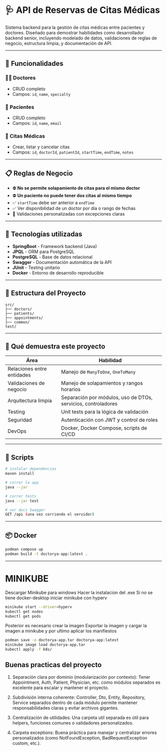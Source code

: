 # 🩺 API de Reservas de Citas Médicas

Sistema backend para la gestión de citas médicas entre pacientes y doctores. Diseñado para demostrar habilidades como desarrollador backend senior, incluyendo modelado de datos, validaciones de reglas de negocio, estructura limpia, y documentación de API.

---

## 🚀 Funcionalidades

### 👨‍⚕️ Doctores
- CRUD completo
- Campos: `id`, `name`, `specialty`

### 🧑 Pacientes
- CRUD completo
- Campos: `id`, `name`, `email`

### 📆 Citas Médicas
- Crear, listar y cancelar citas
- Campos: `id`, `doctorId`, `patientId`, `startTime`, `endTime`, `notes`

---

## 📋 Reglas de Negocio

- ⛔ **No se permite solapamiento de citas para el mismo doctor**
- ⛔ **Un paciente no puede tener dos citas al mismo tiempo**
- ✅ `startTime` debe ser anterior a `endTime`
- ✅ Ver disponibilidad de un doctor por día o rango de fechas
- 🧠 Validaciones personalizadas con excepciones claras

---

## 🧪 Tecnologías utilizadas

- **SpringBoot** - Framework backend (Java)
- **JPQL** - ORM para PostgreSQL
- **PostgreSQL** - Base de datos relacional
- **Swagger** - Documentación automática de la API
- **JUnit** - Testing unitario
- **Docker** - Entorno de desarrollo reproducible

---

## 📁 Estructura del Proyecto

```
src/
├── doctors/
├── patients/
├── appointments/
├── common/
test/
```

---

## 🎯 Qué demuestra este proyecto

| Área                        | Habilidad |
|-----------------------------|-----------|
| Relaciones entre entidades  | Manejo de `ManyToOne`, `OneToMany` |
| Validaciones de negocio     | Manejo de solapamientos y rangos horarios |
| Arquitectura limpia         | Separación por módulos, uso de DTOs, servicios, controladores |
| Testing                     | Unit tests para la lógica de validación |
| Seguridad                   | Autenticación con JWT y control de roles |
| DevOps                      | Docker, Docker Compose, scripts de CI/CD |

---

## 🧪 Scripts

```bash
# instalar dependencias
maven install

# correr la app
java --jar

# correr tests
java --jar test

# ver docs Swagger
GET /api (una vez corriendo el servidor)
```

---

## 📦 Docker

```bash
podman compose up
podman build -t doctorya-app:latest .
```
---

# MINIKUBE
Descargar Minikube para windows
Hacer la instalacion del .exe
Si no se tiene docker-desktop iniciar minikube con hyperv
```bash
minikube start --driver=hyperv
kubectl get nodes
kubectl get pods
```
Posterior es necesario crear la imagen
Exportar la imagen y cargar la imagen a minikube y por ultimo aplicar los manifiestos
```bash
podman save -o doctorya-app.tar doctorya-app:latest
minikube image load doctorya-app.tar
kubectl apply -f k8s/
```

## Buenas practicas del proyecto
1. Separación clara por dominio (modularización por contexto): Tener Appointment, Auth, Patient, Physician, etc. como módulos separados es excelente para escalar y mantener el proyecto.

2. Subdivisión interna coherente: Controller, Dto, Entity, Repository, Service separados dentro de cada módulo permite mantener responsabilidades claras y evitar archivos gigantes.

3. Centralización de utilidades: Una carpeta util separada es útil para helpers, funciones comunes o validadores personalizados.

4. Carpeta exceptions: Buena práctica para manejar y centralizar errores personalizados (como NotFoundException, BadRequestException custom, etc.).
